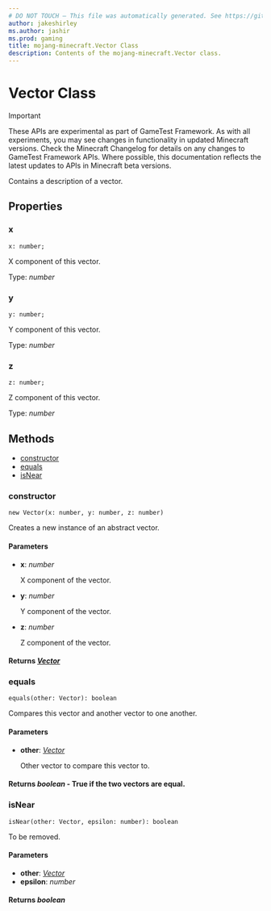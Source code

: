 ```yaml
---
# DO NOT TOUCH — This file was automatically generated. See https://github.com/Mojang/MinecraftScriptingApiDocsGenerator to modify descriptions, examples, etc.
author: jakeshirley
ms.author: jashir
ms.prod: gaming
title: mojang-minecraft.Vector Class
description: Contents of the mojang-minecraft.Vector class.
---
```

# Vector Class
>[!IMPORTANT]
>These APIs are experimental as part of GameTest Framework. As with all experiments, you may see changes in functionality in updated Minecraft versions. Check the Minecraft Changelog for details on any changes to GameTest Framework APIs. Where possible, this documentation reflects the latest updates to APIs in Minecraft beta versions.

Contains a description of a vector.

## Properties
### **x**
`x: number;`

X component of this vector.

Type: *number*


### **y**
`y: number;`

Y component of this vector.

Type: *number*


### **z**
`z: number;`

Z component of this vector.

Type: *number*



## Methods
- [constructor](#constructor)
- [equals](#equals)
- [isNear](#isnear)
  
### **constructor**
`
new Vector(x: number, y: number, z: number)
`

Creates a new instance of an abstract vector.
#### **Parameters**
- **x**: *number*
  
  X component of the vector.
- **y**: *number*
  
  Y component of the vector.
- **z**: *number*
  
  Z component of the vector.

#### **Returns** [*Vector*](Vector.md)


### **equals**
`
equals(other: Vector): boolean
`

Compares this vector and another vector to one another.
#### **Parameters**
- **other**: [*Vector*](Vector.md)
  
  Other vector to compare this vector to.

#### **Returns** *boolean* - True if the two vectors are equal.


### **isNear**
`
isNear(other: Vector, epsilon: number): boolean
`

To be removed.
#### **Parameters**
- **other**: [*Vector*](Vector.md)
- **epsilon**: *number*

#### **Returns** *boolean*



